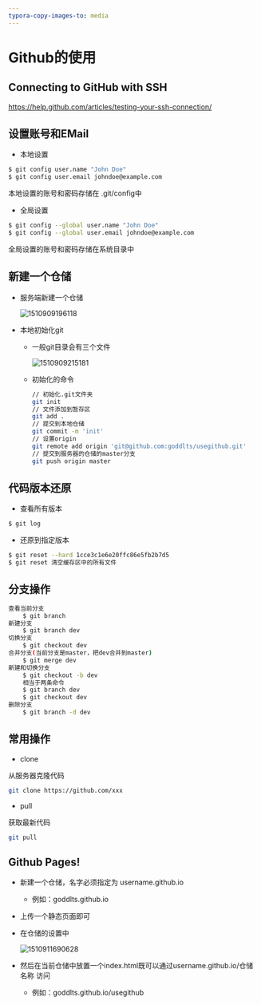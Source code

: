 ```yaml
---
typora-copy-images-to: media
---
```


# Github的使用

## Connecting to GitHub with SSH

https://help.github.com/articles/testing-your-ssh-connection/

## 设置账号和EMail

- 本地设置

```bash
$ git config user.name "John Doe"
$ git config user.email johndoe@example.com
```

本地设置的账号和密码存储在 .git/config中

- 全局设置

```bash
$ git config --global user.name "John Doe"
$ git config --global user.email johndoe@example.com
```

全局设置的账号和密码存储在系统目录中

## 新建一个仓储

- 服务端新建一个仓储

  ![1510909196118](media/1510909196118.png)

- 本地初始化git

  - 一般git目录会有三个文件

    ![1510909215181](media/1510909215181.png)

  - 初始化的命令

    ```bash
    // 初始化.git文件夹
    git init
    // 文件添加到暂存区
    git add .
    // 提交到本地仓储
    git commit -m 'init'
    // 设置origin
    git remote add origin 'git@github.com:goddlts/usegithub.git'
    // 提交到服务器的仓储的master分支
    git push origin master
    ```

## 代码版本还原

- 查看所有版本

```bash
$ git log
```

- 还原到指定版本

```bash
$ git reset --hard 1cce3c1e6e20ffc86e5fb2b7d5
$ git reset 清空缓存区中的所有文件
```

## 分支操作

```bash
查看当前分支
	$ git branch 
新建分支
	$ git branch dev
切换分支
	$ git checkout dev
合并分支(当前分支是master，把dev合并到master)
	$ git merge dev
新建和切换分支
	$ git checkout -b dev  
	相当于两条命令
	$ git branch dev
	$ git checkout dev
删除分支
	$ git branch -d dev
```



## 常用操作

- clone

从服务器克隆代码

```bash
git clone https://github.com/xxx
```

- pull

获取最新代码

```bash
git pull
```

## Github Pages!

- 新建一个仓储，名字必须指定为 username.github.io

  - 例如：goddlts.github.io

- 上传一个静态页面即可
- 在仓储的设置中 

  ![1510911690628](media/1510911690628.png)

- 然后在当前仓储中放置一个index.html既可以通过username.github.io/仓储名称   访问
  - 例如：goddlts.github.io/usegithub
